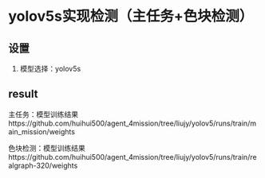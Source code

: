 # yolov5s实现检测（主任务+色块检测）

## 设置

1. 模型选择：yolov5s


## result

主任务：模型训练结果https://github.com/huihui500/agent_4mission/tree/liujy/yolov5/runs/train/main_mission/weights

色块检测：模型训练结果https://github.com/huihui500/agent_4mission/tree/liujy/yolov5/runs/train/realgraph-320/weights